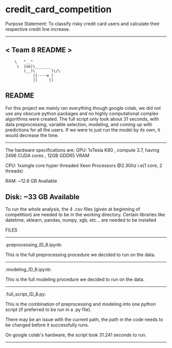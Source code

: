 # credit_card_competition

Purpose Statement: To classify risky credit card users and calculate their respective credit line increase.

 ________________
< Team 8 README  >
 ----------------
        \   ^__^
         \  (oo)\_______
            (__)\       )\/\
                ||----w |
                ||     ||

README
-------------------------------------
For this project we mainly ran everything though google colab, we did not use any obscure python packages and no highly computational complex algorithms were created. The full script only took about 31 seconds, with data preprocessing, variable selection, modeling, and coming up with predictions for all the users. If we were to just run the model by its own, it would decrease the time.

------------
The hardware specifications are:
GPU: 1xTesla K80 , compute 3.7, having 2496 CUDA cores , 12GB GDDR5 VRAM

CPU: 1xsingle core hyper threaded Xeon Processors @2.3Ghz i.e(1 core, 2 threads)

RAM: ~12.6 GB Available

Disk: ~33 GB Available
------------

To run the whole analysis, the 4 .csv files (given at beginning of competition) are needed to be in the working directory. Certain libraries like datetime, sklearn, pandas, numpy, xgb, etc... are needed to be installed




FILES

-------------------------------------
:preprocessing_ID_8.ipynb:

This is the full preprocessing procedure we decided to run on the data. 


-------------------------------------
:modeling_ID_8.ipynb:

This is the full modeling procedure we decided to run on the data.


-------------------------------------
:full_script_ID_8.py: 

This is the combination of preprocessing and modeling into one python script (if preferred to be run in a .py file).

There may be an issue with the current path, the path in the code needs to be changed before it successfully runs.

On google colab's hardware, the script took 31.241 seconds to run.


-------------------------------------
